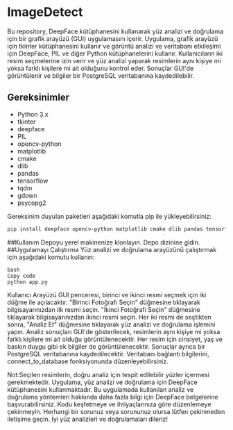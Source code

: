 # ImageDetect

Bu repository, DeepFace kütüphanesini kullanarak yüz analizi ve doğrulama için bir grafik arayüzü (GUI) uygulamasını içerir. Uygulama, grafik arayüzü için tkinter kütüphanesini kullanır ve görüntü analizi ve veritabanı etkileşimi için DeepFace, PIL ve diğer Python kütüphanelerini kullanır. Kullanıcıların iki resim seçmelerine izin verir ve yüz analizi yaparak resimlerin aynı kişiye mi yoksa farklı kişilere mi ait olduğunu kontrol eder. Sonuçlar GUI'de görüntülenir ve bilgiler bir PostgreSQL veritabanına kaydedilebilir.

## Gereksinimler

- Python 3.x
- tkinter
- deepface
- PIL
- opencv-python
- matplotlib
- cmake
- dlib
- pandas
- tensorflow
- tqdm
- gdown
- psycopg2

Gereksinim duyulan paketleri aşağıdaki komutla pip ile yükleyebilirsiniz:

```bash
pip install deepface opencv-python matplotlib cmake dlib pandas tensorflow tqdm gdown psycopg2
```
##Kullanım
Depoyu yerel makinenize klonlayın.
Depo dizinine gidin.
##Uygulamayı Çalıştırma
Yüz analizi ve doğrulama arayüzünü çalıştırmak için aşağıdaki komutu kullanın:
```
bash
Copy code
python app.py
```
Kullanıcı Arayüzü
GUI penceresi, birinci ve ikinci resmi seçmek için iki düğme ile açılacaktır.
"Birinci Fotoğrafı Seçin" düğmesine tıklayarak bilgisayarınızdan ilk resmi seçin.
"İkinci Fotoğrafı Seçin" düğmesine tıklayarak bilgisayarınızdan ikinci resmi seçin.
Her iki resmi de seçtikten sonra, "Analiz Et" düğmesine tıklayarak yüz analizi ve doğrulama işlemini yapın.
Analiz sonuçları GUI'de gösterilecek, resimlerin aynı kişiye mi yoksa farklı kişilere mi ait olduğu görüntülenecektir. 
Her resim için cinsiyet, yaş ve baskın duygu gibi ek bilgiler de görüntülenecektir.
Sonuçlar ayrıca bir PostgreSQL veritabanına kaydedilecektir. Veritabanı bağlantı bilgilerini, connect_to_database fonksiyonunda düzenleyebilirsiniz.

Not:Seçilen resimlerin, doğru analiz için tespit edilebilir yüzler içermesi gerekmektedir.
Uygulama, yüz analizi ve doğrulama için DeepFace kütüphanesini kullanmaktadır. Bu uygulamada kullanılan analiz ve doğrulama yöntemleri hakkında daha fazla bilgi için DeepFace belgelerine başvurabilirsiniz.
Kodu keşfetmeye ve ihtiyaçlarınıza göre düzenlemeye çekinmeyin. Herhangi bir sorunuz veya sorununuz olursa lütfen çekinmeden iletişime geçin. İyi yüz analizleri ve doğrulamaları dileriz!


